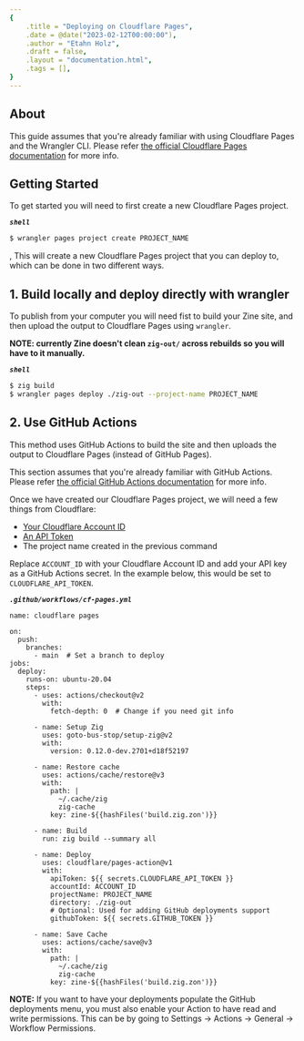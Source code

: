 ```yaml
---
{
    .title = "Deploying on Cloudflare Pages",
    .date = @date("2023-02-12T00:00:00"),
    .author = "Etahn Holz",
    .draft = false,
    .layout = "documentation.html",
    .tags = [],
}
---
```

## About
This guide assumes that you're already familiar with using Cloudflare Pages and the Wrangler CLI. Please refer [the official Cloudflare Pages documentation](https://developers.cloudflare.com/pages/) for more info.

## Getting Started
To get started you will need to first create a new Cloudflare Pages project.

***`shell`***
```bash
$ wrangler pages project create PROJECT_NAME
```
,
This will create a new Cloudflare Pages project that you can deploy to, which can be done in two different ways.

## 1. Build locally and deploy directly with wrangler
To publish from your computer you will need fist to build your Zine site, and then upload the output to Cloudflare Pages using `wrangler`.

**NOTE: currently Zine doesn't clean `zig-out/` across rebuilds so you will have to it manually.**

***`shell`***
```bash
$ zig build 
$ wrangler pages deploy ./zig-out --project-name PROJECT_NAME
```

## 2. Use GitHub Actions

This method uses GitHub Actions to build the site and then uploads the output to Cloudflare Pages (instead of GitHub Pages).

This section assumes that you're already familiar with GitHub Actions. Please refer [the official GitHub Actions documentation](https://docs.github.com/en/actions) for more info.

Once we have created our Cloudflare Pages project, we will need a few things from Cloudflare:
- [Your Cloudflare Account ID](https://github.com/cloudflare/pages-action#get-account-id)
- [An API Token](https://github.com/cloudflare/pages-action#generate-an-api-token)
- The project name created in the previous command

Replace `ACCOUNT_ID` with your Cloudflare Account ID and add your API key as a GitHub Actions secret. In the example below, this would be set to `CLOUDFLARE_API_TOKEN`.

***`.github/workflows/cf-pages.yml`***
```
name: cloudflare pages

on:
  push:
    branches:
      - main  # Set a branch to deploy
jobs:
  deploy:
    runs-on: ubuntu-20.04
    steps:
      - uses: actions/checkout@v2
        with:
          fetch-depth: 0  # Change if you need git info

      - name: Setup Zig
        uses: goto-bus-stop/setup-zig@v2
        with:
          version: 0.12.0-dev.2701+d18f52197
          
      - name: Restore cache
        uses: actions/cache/restore@v3
        with:
          path: |
            ~/.cache/zig
            zig-cache
          key: zine-${{hashFiles('build.zig.zon')}}          

      - name: Build
        run: zig build --summary all
          
      - name: Deploy
        uses: cloudflare/pages-action@v1
        with:
          apiToken: ${{ secrets.CLOUDFLARE_API_TOKEN }}
          accountId: ACCOUNT_ID
          projectName: PROJECT_NAME
          directory: ./zig-out
          # Optional: Used for adding GitHub deployments support
          githubToken: ${{ secrets.GITHUB_TOKEN }}
          
      - name: Save Cache
        uses: actions/cache/save@v3
        with:
          path: |
            ~/.cache/zig
            zig-cache
          key: zine-${{hashFiles('build.zig.zon')}}          
```
**NOTE:** If you want to have your deployments populate the GitHub deployments menu, you must also enable your Action to have read and write permissions. This can be by going to Settings -> Actions -> General -> Workflow Permissions.
